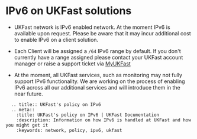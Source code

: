 # <nospell>IPv6</nospell> on UKFast solutions

* UKFast network is <nospell>IPv6</nospell> enabled network. At the moment <nospell>IPv6</nospell> is available upon request. Please be aware that it may incur additional cost to enable <nospell>IPv6</nospell> on a client solution.

* Each Client will be assigned a `/64` <nospell>IPv6</nospell> range by default.  If you don't currently have a range assigned please contact your UKFast account manager or raise a support ticket via [MyUKFast](https://portal.ans.co.uk/pss/add.php)

* At the moment, all UKFast services, such as monitoring may not fully support <nospell>IPv6</nospell> functionality. We are working on the process of enabling <nospell>IPv6</nospell> across all our additional services and will introduce them in the near future.

```eval_rst
  .. title:: UKFast's policy on IPv6
  .. meta::
    :title: UKFast's policy on IPv6 | UKFast Documentation
    :description: Information on how IPv6 is handled at UKFast and how you might get it
    :keywords: network, policy, ipv6, ukfast
```

